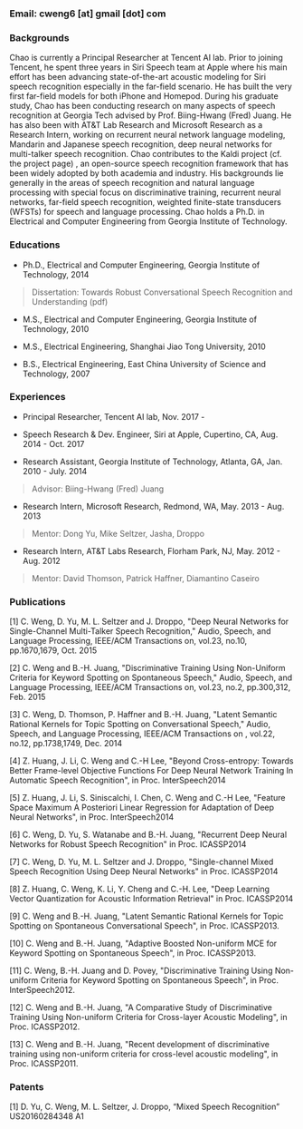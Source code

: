 
### Email: cweng6 [at] gmail [dot] com

### Backgrounds

Chao is currently a Principal Researcher at Tencent AI lab. Prior to joining Tencent, he spent three years in Siri Speech team at Apple where his main effort has been advancing state-of-the-art acoustic modeling for Siri speech recognition especially in the far-field scenario. He has built the very first far-field models for both iPhone and Homepod. During his graduate study, Chao has been conducting research on many aspects of speech recognition at Georgia Tech advised by Prof. Biing-Hwang (Fred) Juang. He has also been with AT&T Lab Research and Microsoft Research as a Research Intern, working on recurrent neural network language modeling, Mandarin and Japanese speech recognition, deep neural networks for multi-talker speech recognition. Chao contributes to the Kaldi project (cf. the project page) , an open-source speech recognition framework that has been widely adopted by both academia and industry. His backgrounds lie generally in the areas of speech recognition and natural language processing with special focus on discriminative training, recurrent neural networks, far-field speech recognition, weighted finite-state transducers (WFSTs) for speech and language processing. Chao holds a Ph.D. in Electrical and Computer Engineering from Georgia Institute of Technology.

### Educations

- Ph.D., Electrical and Computer Engineering, Georgia Institute of Technology, 2014
 >  Dissertation: Towards Robust Conversational Speech Recognition and Understanding (pdf)

- M.S., Electrical and Computer Engineering, Georgia Institute of Technology, 2010
- M.S., Electrical Engineering, Shanghai Jiao Tong University, 2010

- B.S., Electrical Engineering, East China University of Science and Technology, 2007

### Experiences 

- Principal Researcher, Tencent AI lab, Nov. 2017 - 

- Speech Research & Dev. Engineer, Siri at Apple, Cupertino, CA, Aug. 2014 - Oct. 2017

- Research Assistant, Georgia Institute of Technology, Atlanta, GA,  Jan. 2010 - July. 2014
 > Advisor: Biing-Hwang (Fred) Juang

- Research Intern, Microsoft Research, Redmond, WA,  May. 2013 - Aug. 2013
 > Mentor: Dong Yu, Mike Seltzer, Jasha, Droppo

- Research Intern, AT&T Labs Research, Florham Park, NJ,  May. 2012 - Aug. 2012
 > Mentor: David Thomson, Patrick Haffner, Diamantino Caseiro

### Publications

[1] C. Weng, D. Yu, M. L. Seltzer and J. Droppo, "Deep Neural Networks for Single-Channel Multi-Talker Speech Recognition," Audio, Speech, and Language Processing, IEEE/ACM Transactions on, vol.23, no.10, pp.1670,1679, Oct. 2015 

[2] C. Weng and B.-H. Juang, "Discriminative Training Using Non-Uniform Criteria for Keyword Spotting on Spontaneous Speech," Audio, Speech, and Language Processing, IEEE/ACM Transactions on, vol.23, no.2, pp.300,312, Feb. 2015

[3] C. Weng, D. Thomson, P. Haffner and B.-H. Juang, "Latent Semantic Rational Kernels for Topic Spotting on Conversational Speech," Audio, Speech, and Language Processing, IEEE/ACM Transactions on , vol.22, no.12, pp.1738,1749, Dec. 2014

[4] Z. Huang, J. Li, C. Weng and C.-H Lee, "Beyond Cross-entropy: Towards Better Frame-level Objective Functions For Deep Neural Network Training In Automatic Speech Recognition", in Proc. InterSpeech2014

[5] Z. Huang, J. Li, S. Siniscalchi, I. Chen, C. Weng and C.-H Lee, "Feature Space Maximum A Posteriori Linear Regression for Adaptation of Deep Neural Networks", in Proc. InterSpeech2014

[6] C. Weng, D. Yu, S. Watanabe and B.-H. Juang, "Recurrent Deep Neural Networks for Robust Speech Recognition" in Proc. ICASSP2014 

[7] C. Weng, D. Yu, M. L. Seltzer and J. Droppo, "Single-channel Mixed Speech Recognition Using Deep Neural Networks" in Proc. ICASSP2014 

[8] Z. Huang, C. Weng, K. Li, Y. Cheng and C.-H. Lee, "Deep Learning Vector Quantization for Acoustic Information Retrieval" in Proc. ICASSP2014 

[9] C. Weng and B.-H. Juang, "Latent Semantic Rational Kernels for Topic Spotting on Spontaneous Conversational Speech", in Proc. ICASSP2013. 

[10] C. Weng and B.-H. Juang, "Adaptive Boosted Non-uniform MCE for Keyword Spotting on Spontaneous Speech", in Proc. ICASSP2013.

[11] C. Weng, B.-H. Juang and D. Povey, "Discriminative Training Using Non-uniform Criteria for Keyword Spotting on Spontaneous Speech", in Proc. InterSpeech2012.

[12] C. Weng and B.-H. Juang, "A Comparative Study of Discriminative Training Using Non-uniform Criteria for Cross-layer Acoustic Modeling", in Proc. ICASSP2012.

[13] C. Weng and B.-H. Juang, "Recent development of discriminative training using non-uniform criteria for cross-level acoustic modeling", in Proc. ICASSP2011.

### Patents
[1] D. Yu, C. Weng, M. L. Seltzer, J. Droppo, “Mixed Speech Recognition”  US20160284348 A1
